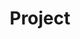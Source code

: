 ---
title: "Project"
description: "Project Categories"
slug: "Blogs"
image: "projects-img.jpg"
style:
    background: "#2a9d8f"
    color: "#fff"
---